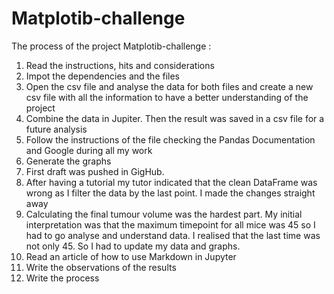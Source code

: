 # Matplotib-challenge

The process of the project Matplotib-challenge :


1.	Read the instructions, hits and considerations
2.	Impot the dependencies and the files 
3.	Open the csv file and analyse the data for both files and create a new csv file with all the information to have a better understanding of the project
4.	Combine the data in Jupiter. Then the result was saved in a csv file for a future analysis  
5.	Follow the instructions of the file checking the Pandas Documentation and Google during all my work
6.	Generate the graphs 
7.	First draft was pushed in GigHub. 
8.	After having a tutorial my tutor indicated that the clean DataFrame was wrong as I filter the data by the last point. I made the changes straight away 
9.	Calculating the final tumour volume was the hardest part. My initial interpretation was that the maximum timepoint for all mice was 45 so I had to go analyse and understand data. I realised that the last time was not only 45. So I had to update my data and graphs.
10.	Read an article of how to use Markdown in Jupyter 
11.	Write the observations of the results 
12.	Write the process  
